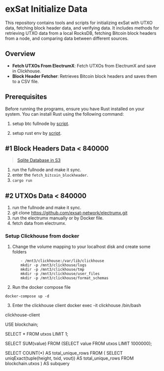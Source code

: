 # exSat Initialize Data

This repository contains tools and scripts for initializing exSat with UTXO data, fetching block header data, and verifying data. It includes methods for retrieving UTXO data from a local RocksDB, fetching Bitcoin block headers from a node, and comparing data between different sources.

## Overview

- **Fetch UTXOs From ElectrumX**: Fetch UTXOs from ElectrumX and save in Clickhouse.
- **Block Header Fetcher**: Retrieves Bitcoin block headers and saves them to a CSV file.

## Prerequisites

Before running the programs, ensure you have Rust installed on your system. You can install Rust using the following command:

1. setup btc fullnode by [script](./setup-bitcoin-fullnode.sh).


2. setup rust env by [script](./setup-rust.sh).

## #1 Block Headers Data < 840000

> [Sqlite Database in S3](https://s3.amazonaws.com/exsat.initialize.data/block_headers_lt_840000_sqlite.zip)


1. run the fullnode and make it sync.
2. enter the `fetch_bitcoin_blockheader`.
3. `cargo run`

## #2 UTXOs Data < 840000

1. run the fullnode and make it sync.
2. git clone https://github.com/exsat-network/electrumx.git
3. run the electrumx manually or by Docker file.
4. fetch data from electrumx.

### Setup Clickhouse from docker
1. Change the volume mapping to your localhost disk and create some folders
```
       - /mnt3/clickhouse:/var/lib/clickhouse
       mkdir -p /mnt3/clickhouse/logs
       mkdir -p /mnt3/clickhouse/tmp
       mkdir -p /mnt3/clickhouse/user_files
       mkdir -p /mnt3/clickhouse/format_schemas

```
2. Run the docker compose file
```
docker-compose up -d
```
3. Enter the clickhouse client 
docker exec -it  clickhouse /bin/bash

clickhouse-client

USE blockchain;

SELECT * FROM utxos LIMIT 1;

SELECT SUM(value) FROM (SELECT value FROM utxos LIMIT 1000000);

SELECT  COUNT(*) AS total_unique_rows  FROM ( SELECT uniqExact(tuple(height, txid, vout)) AS total_unique_rows FROM blockchain.utxos ) AS subquery

```